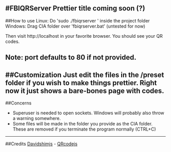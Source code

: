 #FBIQRServer
Prettier title coming soon (?)
---
##How to use
Linux: Do 'sudo ./fbiqrserver <ciafolder> <port>' inside the project folder
Windows: Drag CIA folder over 'fbiqrserver.bat' (untested for now)

Then visit http://localhost in your favorite browser. You should see your QR codes.
 
Note: port defaults to 80 if not provided. 
---
##Customization
Just edit the files in the /preset folder if you wish to make things prettier.
Right now it just shows a bare-bones page with codes.
---
##Concerns
* Superuser is needed to open sockets. Windows will probably also throw a warning somewhere.
* Some files will be made in the folder you provide as the CIA folder. These are removed if you terminate the program normally (CTRL+C)
---
##Credits
[Davidshimjs](https://davidshimjs.github.io) - [QRcodejs](https://davidshimjs.github.io/qrcodejs/)
